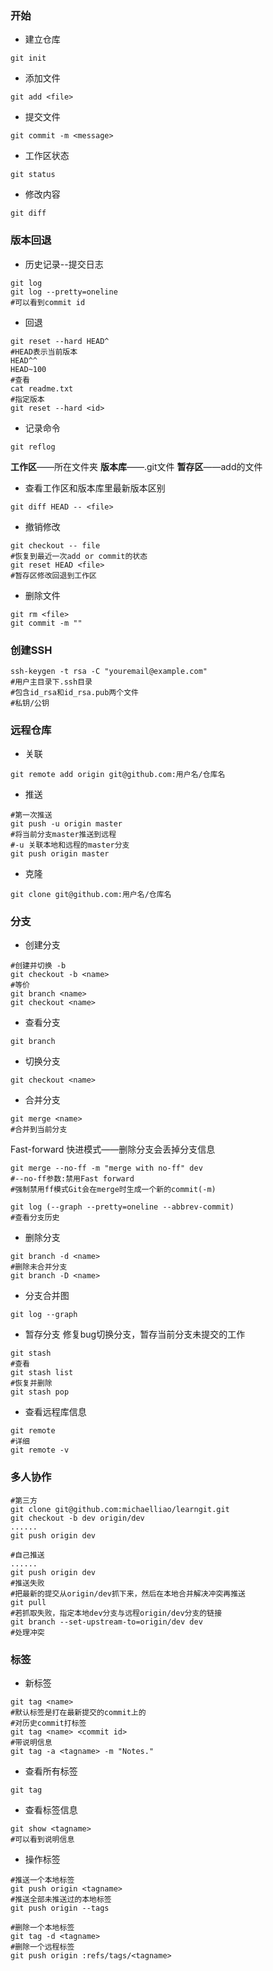 ### 开始
- 建立仓库
```
git init
```
- 添加文件
```
git add <file>
```
- 提交文件
```
git commit -m <message>
```
- 工作区状态
```
git status
```
- 修改内容
```
git diff
```
### 版本回退
- 历史记录--提交日志
```
git log
git log --pretty=oneline
#可以看到commit id
```
- 回退
```
git reset --hard HEAD^
#HEAD表示当前版本
HEAD^^
HEAD~100
#查看
cat readme.txt
#指定版本
git reset --hard <id>
```
- 记录命令
```
git reflog
```
**工作区**——所在文件夹
**版本库**——.git文件
**暂存区**——add的文件
- 查看工作区和版本库里最新版本区别
```
git diff HEAD -- <file>
```
- 撤销修改
```
git checkout -- file
#恢复到最近一次add or commit的状态
git reset HEAD <file>
#暂存区修改回退到工作区
```
- 删除文件
```
git rm <file>
git commit -m ""
```
### 创建SSH
```
ssh-keygen -t rsa -C "youremail@example.com"
#用户主目录下.ssh目录
#包含id_rsa和id_rsa.pub两个文件
#私钥/公钥
```
### 远程仓库
- 关联
```
git remote add origin git@github.com:用户名/仓库名
```
- 推送
```
#第一次推送
git push -u origin master
#将当前分支master推送到远程
#-u 关联本地和远程的master分支
git push origin master
```
- 克隆
```
git clone git@github.com:用户名/仓库名
```
### 分支
- 创建分支
```
#创建并切换 -b
git checkout -b <name>
#等价
git branch <name>
git checkout <name>
```
- 查看分支
```
git branch
```
- 切换分支
```
git checkout <name>
```
- 合并分支
```
git merge <name>
#合并到当前分支
```
Fast-forward 快进模式——删除分支会丢掉分支信息
```
git merge --no-ff -m "merge with no-ff" dev
#--no-ff参数:禁用Fast forward
#强制禁用ff模式Git会在merge时生成一个新的commit(-m)

git log (--graph --pretty=oneline --abbrev-commit)
#查看分支历史
```
- 删除分支
```
git branch -d <name>
#删除未合并分支
git branch -D <name>
```
- 分支合并图
```
git log --graph
```
- 暂存分支
修复bug切换分支，暂存当前分支未提交的工作
```
git stash
#查看
git stash list
#恢复并删除
git stash pop
```
- 查看远程库信息
```
git remote
#详细
git remote -v
```
### 多人协作
```
#第三方
git clone git@github.com:michaelliao/learngit.git
git checkout -b dev origin/dev
......
git push origin dev

#自己推送
......
git push origin dev
#推送失败
#把最新的提交从origin/dev抓下来，然后在本地合并解决冲突再推送
git pull
#若抓取失败，指定本地dev分支与远程origin/dev分支的链接
git branch --set-upstream-to=origin/dev dev
#处理冲突
```
### 标签
- 新标签
```
git tag <name>
#默认标签是打在最新提交的commit上的
#对历史commit打标签
git tag <name> <commit id>
#带说明信息
git tag -a <tagname> -m "Notes."
```
- 查看所有标签
```
git tag
```
- 查看标签信息
```
git show <tagname>
#可以看到说明信息
```
- 操作标签
```
#推送一个本地标签
git push origin <tagname>
#推送全部未推送过的本地标签
git push origin --tags

#删除一个本地标签
git tag -d <tagname>
#删除一个远程标签
git push origin :refs/tags/<tagname>